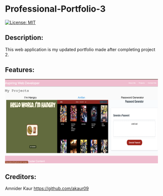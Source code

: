 # Professional-Portfolio-3

[![License: MIT](https://img.shields.io/badge/License-MIT-yellow.svg)](https://opensource.org/licenses/MIT)

## Description:
This web application is my updated portfolio made after completing project 2.


## Features:

![Alt img](./images/homepage.png)

## Creditors:
Amnider Kaur https://github.com/akaur09 
